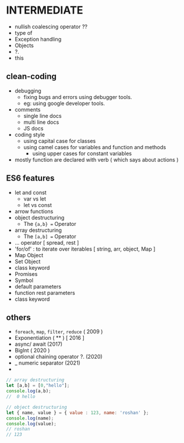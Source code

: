 
# INTERMEDIATE

- nullish coalescing operator ??
- type of
- Exception handling
- Objects
- ?.
- this

## clean-coding

- debugging
  - fixing bugs and errors using debugger tools.
  - eg: using google developer tools.
- comments
  - single line docs
  - multi line docs
  - JS docs
- coding style
  - using capital case for classes
  - using camel cases for variables and function and methods
    - using upper cases for constant variables
- mostly function are declared with verb ( which says about actions )

## ES6 features

- let and const
  - var vs let
  - let vs const
- arrow functions
- object destructuring
  - The `{a,b} =` Operator
- array destructuring
  - The `[a,b] =` Operator
- ... operator [ spread, rest ]
- 'for/of' : to iterate over iterables [ string, arr, object, Map ]
- Map Object
- Set Object
- class keyword
- Promises
- Symbol
- default parameters
- function rest parameters
- class keyword

## others

- `foreach`, `map`, `filter`, `reduce` ( 2009 )
- Exponentiation ( ** ) [ 2016 ]
- async/ await (2017)
- BigInt ( 2020 )
- optional chaining operator ?. (2020)
- _ numeric separator (2021)
- 

```javascript
// array destructuring
let [a,b] = [0,"hello"];
console.log(a,b);
//  0 hello
```

```javascript
// object destructuring
let { name, value } = { value : 123, name: 'roshan' };
console.log(name);
console.log(value);
// roshan
// 123     
```
